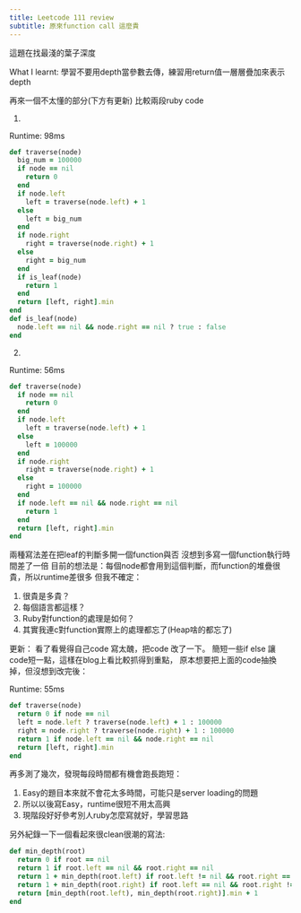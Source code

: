 ```yaml
---
title: Leetcode 111 review
subtitle: 原來function call 這麼貴
---
```


這題在找最淺的葉子深度

What I learnt: 學習不要用depth當參數去傳，練習用return值一層層疊加來表示depth

再來一個不太懂的部分(下方有更新)
比較兩段ruby code

1.
Runtime: 98ms
```ruby
def traverse(node)
  big_num = 100000
  if node == nil
    return 0
  end
  if node.left
    left = traverse(node.left) + 1
  else
    left = big_num
  end
  if node.right
    right = traverse(node.right) + 1
  else
    right = big_num
  end
  if is_leaf(node)
    return 1
  end
  return [left, right].min
end
def is_leaf(node)
  node.left == nil && node.right == nil ? true : false
end
```

2.
Runtime: 56ms
```ruby
def traverse(node)
  if node == nil
    return 0
  end
  if node.left
    left = traverse(node.left) + 1
  else
    left = 100000
  end
  if node.right
    right = traverse(node.right) + 1
  else
    right = 100000
  end
  if node.left == nil && node.right == nil
    return 1
  end
  return [left, right].min
end
```

兩種寫法差在把leaf的判斷多開一個function與否
沒想到多寫一個function執行時間差了一倍
目前的想法是：每個node都會用到這個判斷，而function的堆疊很貴，所以runtime差很多
但我不確定：
1. 很貴是多貴？
2. 每個語言都這樣？
3. Ruby對function的處理是如何？
4. 其實我連c對function實際上的處理都忘了(Heap啥的都忘了)


更新：
看了看覺得自己code 寫太醜，把code 改了一下。
簡短一些if else 讓code短一點，這樣在blog上看比較抓得到重點，
原本想要把上面的code抽換掉，但沒想到改完後：

Runtime: 55ms
```ruby
def traverse(node)
  return 0 if node == nil
  left = node.left ? traverse(node.left) + 1 : 100000
  right = node.right ? traverse(node.right) + 1 : 100000
  return 1 if node.left == nil && node.right == nil
  return [left, right].min
end
```

再多測了幾次，發現每段時間都有機會跑長跑短：
1. Easy的題目本來就不會花太多時間，可能只是server loading的問題
2. 所以以後寫Easy，runtime很短不用太高興
3. 現階段好好參考別人ruby怎麼寫就好，學習思路

另外紀錄一下一個看起來很clean很潮的寫法:
```ruby
def min_depth(root)
  return 0 if root == nil
  return 1 if root.left == nil && root.right == nil
  return 1 + min_depth(root.left) if root.left != nil && root.right == nil
  return 1 + min_depth(root.right) if root.left == nil && root.right != nil
  return [min_depth(root.left), min_depth(root.right)].min + 1
end
```
